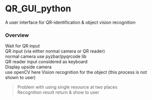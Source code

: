 # QR_GUI_python
A user interface for QR-identification & object vision recognition

### Overview
Wait for QR input  
QR input (via either normal camera or QR reader)  
    normal camera use pyzbar/pyqrcode lib  
    QR reader input considered as keyboard  
Display upside camera  
    use openCV here
Vision recognition for the object (this process is not shown to user)  
> Problem with using single resource at two places  
Recognition result return & show to user  
